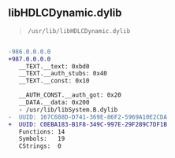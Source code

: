 ## libHDLCDynamic.dylib

> `/usr/lib/libHDLCDynamic.dylib`

```diff

-986.0.0.0.0
+987.0.0.0.0
   __TEXT.__text: 0xbd0
   __TEXT.__auth_stubs: 0x40
   __TEXT.__const: 0x10

   __AUTH_CONST.__auth_got: 0x20
   __DATA.__data: 0x200
   - /usr/lib/libSystem.B.dylib
-  UUID: 167C688D-D741-369E-86F2-5969A10E2CDA
+  UUID: C0EBA183-B1F8-349C-997E-29F289C7DF1B
   Functions: 14
   Symbols:   19
   CStrings:  0

```
